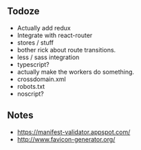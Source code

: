 ## Todoze

- Actually add redux
- Integrate with react-router
- stores / stuff
- bother rick about route transitions.
- less / sass integration
- typescript?
- actually make the workers do something.  
- crossdomain.xml
- robots.txt
- noscript?

## Notes

- https://manifest-validator.appspot.com/
- http://www.favicon-generator.org/
